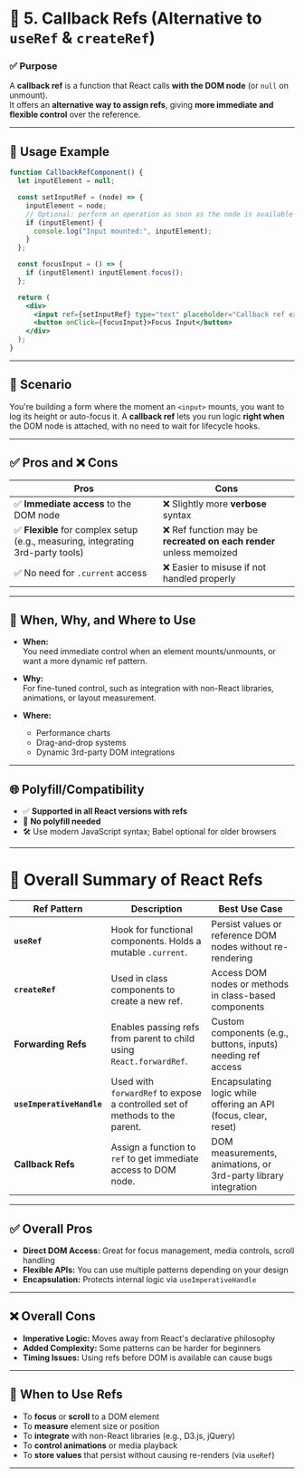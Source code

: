 
# 🔁 5. Callback Refs (Alternative to `useRef` & `createRef`)

### ✅ **Purpose**
A **callback ref** is a function that React calls **with the DOM node** (or `null` on unmount).  
It offers an **alternative way to assign refs**, giving **more immediate and flexible control** over the reference.

---

## 🔧 Usage Example

```jsx
function CallbackRefComponent() {
  let inputElement = null;

  const setInputRef = (node) => {
    inputElement = node;
    // Optional: perform an operation as soon as the node is available
    if (inputElement) {
      console.log("Input mounted:", inputElement);
    }
  };

  const focusInput = () => {
    if (inputElement) inputElement.focus();
  };

  return (
    <div>
      <input ref={setInputRef} type="text" placeholder="Callback ref example" />
      <button onClick={focusInput}>Focus Input</button>
    </div>
  );
}
```

---

## 📖 Scenario

You're building a form where the moment an `<input>` mounts, you want to log its height or auto-focus it. A **callback ref** lets you run logic **right when** the DOM node is attached, with no need to wait for lifecycle hooks.

---

## ✅ Pros and ❌ Cons

| Pros | Cons |
|------|------|
| ✅ **Immediate access** to the DOM node | ❌ Slightly more **verbose** syntax |
| ✅ **Flexible** for complex setup (e.g., measuring, integrating 3rd-party tools) | ❌ Ref function may be **recreated on each render** unless memoized |
| ✅ No need for `.current` access | ❌ Easier to misuse if not handled properly |

---

## 📌 When, Why, and Where to Use

- **When:**  
  You need immediate control when an element mounts/unmounts, or want a more dynamic ref pattern.

- **Why:**  
  For fine-tuned control, such as integration with non-React libraries, animations, or layout measurement.

- **Where:**  
  - Performance charts  
  - Drag-and-drop systems  
  - Dynamic 3rd-party DOM integrations

---

## 🌐 Polyfill/Compatibility

- ✅ **Supported in all React versions with refs**
- 🚫 **No polyfill needed**
- 🛠 Use modern JavaScript syntax; Babel optional for older browsers

---

# 🧠 Overall Summary of React Refs

| Ref Pattern | Description | Best Use Case |
|-------------|-------------|----------------|
| **`useRef`** | Hook for functional components. Holds a mutable `.current`. | Persist values or reference DOM nodes without re-rendering |
| **`createRef`** | Used in class components to create a new ref. | Access DOM nodes or methods in class-based components |
| **Forwarding Refs** | Enables passing refs from parent to child using `React.forwardRef`. | Custom components (e.g., buttons, inputs) needing ref access |
| **`useImperativeHandle`** | Used with `forwardRef` to expose a controlled set of methods to the parent. | Encapsulating logic while offering an API (focus, clear, reset) |
| **Callback Refs** | Assign a function to `ref` to get immediate access to DOM node. | DOM measurements, animations, or 3rd-party library integration |

---

## ✅ Overall Pros

- **Direct DOM Access:** Great for focus management, media controls, scroll handling
- **Flexible APIs:** You can use multiple patterns depending on your design
- **Encapsulation:** Protects internal logic via `useImperativeHandle`

---

## ❌ Overall Cons

- **Imperative Logic:** Moves away from React's declarative philosophy
- **Added Complexity:** Some patterns can be harder for beginners
- **Timing Issues:** Using refs before DOM is available can cause bugs

---

## 📌 When to Use Refs

- To **focus** or **scroll** to a DOM element
- To **measure** element size or position
- To **integrate** with non-React libraries (e.g., D3.js, jQuery)
- To **control animations** or media playback
- To **store values** that persist without causing re-renders (via `useRef`)

---
